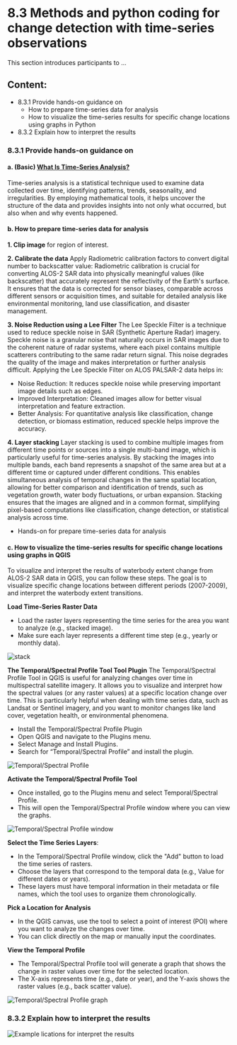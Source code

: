 # 8.3 Methods and python coding for change detection with time-series observations
This section introduces participants to ...

## Content:
- 8.3.1 Provide hands-on guidance on
    - How to prepare time-series data for analysis
    - How to visualize the time-series results for specific change locations using graphs in Python
- 8.3.2 Explain how to interpret the results

### 8.3.1 Provide hands-on guidance on
#### a. (Basic) [What Is Time-Series Analysis?](https://www.timescale.com/blog/time-series-analysis-what-is-it-how-to-use-it/)

Time-series analysis is a statistical technique used to examine data collected over time, identifying patterns, trends, seasonality, and irregularities. By employing mathematical tools, it helps uncover the structure of the data and provides insights into not only what occurred, but also when and why events happened.

#### b. How to prepare time-series data for analysis

**1. Clip image** for region of interest.

**2. Calibrate the data** 
Apply Radiometric calibration factors to convert digital number to backscatter value: Radiometric calibration is crucial for converting ALOS-2 SAR data into physically meaningful values (like backscatter) that accurately represent the reflectivity of the Earth's surface. It ensures that the data is corrected for sensor biases, comparable across different sensors or acquisition times, and suitable for detailed analysis like environmental monitoring, land use classification, and disaster management.

**3. Noise Reduction using a Lee Filter**
The Lee Speckle Filter is a technique used to reduce speckle noise in SAR (Synthetic Aperture Radar) imagery. Speckle noise is a granular noise that naturally occurs in SAR images due to the coherent nature of radar systems, where each pixel contains multiple scatterers contributing to the same radar return signal. This noise degrades the quality of the image and makes interpretation or further analysis difficult. Applying the Lee Speckle Filter on ALOS PALSAR-2 data helps in:
 - Noise Reduction: It reduces speckle noise while preserving important image details such as edges.
 - Improved Interpretation: Cleaned images allow for better visual interpretation and feature extraction.
 - Better Analysis: For quantitative analysis like classification, change detection, or biomass estimation, reduced speckle helps improve the accuracy.

 **4. Layer stacking**
 Layer stacking is used to combine multiple images from different time points or sources into a single multi-band image, which is particularly useful for time-series analysis. By stacking the images into multiple bands, each band represents a snapshot of the same area but at a different time or captured under different conditions. This enables simultaneous analysis of temporal changes in the same spatial location, allowing for better comparison and identification of trends, such as vegetation growth, water body fluctuations, or urban expansion. Stacking ensures that the images are aligned and in a common format, simplifying pixel-based computations like classification, change detection, or statistical analysis across time.

  - Hands-on for prepare time-series data for analysis

#### c. How to visualize the time-series results for specific change locations using graphs in QGIS
To visualize and interpret the results of waterbody extent change from ALOS-2 SAR data in QGIS, you can follow these steps. The goal is to visualize specific change locations between different periods (2007-2009), and interpret the waterbody extent transitions.

**Load Time-Series Raster Data**
 - Load the raster layers representing the time series for the area you want to analyze (e.g., stacked image).
 - Make sure each layer represents a different time step (e.g., yearly or monthly data).

![stack](image-6.png)

**The Temporal/Spectral Profile Tool Tool Plugin**
The Temporal/Spectral Profile Tool in QGIS is useful for analyzing changes over time in multispectral satellite imagery. It allows you to visualize and interpret how the spectral values (or any raster values) at a specific location change over time. This is particularly helpful when dealing with time series data, such as Landsat or Sentinel imagery, and you want to monitor changes like land cover, vegetation health, or environmental phenomena.

 - Install the Temporal/Spectral Profile Plugin
 - Open QGIS and navigate to the Plugins menu.
 - Select Manage and Install Plugins.
 - Search for “Temporal/Spectral Profile” and install the plugin.

![Temporal/Spectral Profile](image-4.png)


**Activate the Temporal/Spectral Profile Tool**
 - Once installed, go to the Plugins menu and select Temporal/Spectral Profile.
 - This will open the Temporal/Spectral Profile window where you can view the graphs.

 ![Temporal/Spectral Profile window](image-7.png)


**Select the Time Series Layers**:
 - In the Temporal/Spectral Profile window, click the "Add" button to load the time series of rasters.
 - Choose the layers that correspond to the temporal data (e.g., Value for different dates or years).
 - These layers must have temporal information in their metadata or file names, which the tool uses to organize them chronologically.

**Pick a Location for Analysis**
 - In the QGIS canvas, use the tool to select a point of interest (POI) where you want to analyze the changes over time.
 - You can click directly on the map or manually input the coordinates.

**View the Temporal Profile**
 - The Temporal/Spectral Profile tool will generate a graph that shows the change in raster values over time for the selected location.
 - The X-axis represents time (e.g., date or year), and the Y-axis shows the raster values (e.g., back scatter value).

![Temporal/Spectral Profile graph](image-8.png)


### 8.3.2 Explain how to interpret the results

![Example lications for interpret the results](image-9.png)